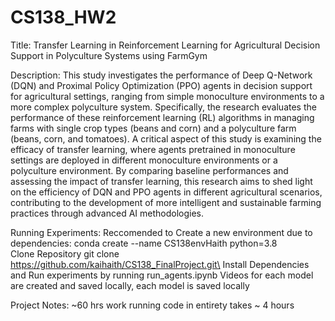 # CS138_HW2
Title: 
Transfer Learning in Reinforcement Learning for Agricultural Decision Support in Polyculture Systems using FarmGym

Description: 
This study investigates the performance of Deep Q-Network (DQN) and Proximal Policy Optimization (PPO) agents in decision support for agricultural settings, ranging from simple monoculture environments to a more complex polyculture system. Specifically, the research evaluates the performance of these reinforcement learning (RL) algorithms in managing farms with single crop types (beans and corn) and a polyculture farm (beans, corn, and tomatoes). A critical aspect of this study is examining the efficacy of transfer learning, where agents pretrained in monoculture settings are deployed in different monoculture environments or a polyculture environment. By comparing baseline performances and assessing the impact of transfer learning, this research aims to shed light on the efficiency of DQN and PPO agents in different agricultural scenarios, contributing to the development of more intelligent and sustainable farming practices through advanced AI methodologies.

Running Experiments:
Reccomended to Create a new environment due to dependencies:
conda create --name CS138envHaith python=3.8                 
Clone Repository
git clone https://github.com/kaihaith/CS138_FinalProject.git\
Install Dependencies and Run experiments by running
run_agents.ipynb
Videos for each model are created and saved locally, each model is saved locally

Project Notes:
~60 hrs work
running code in entirety takes ~ 4 hours
